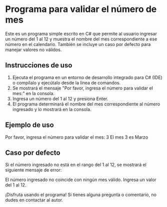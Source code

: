 # Programa para validar el número de mes

Este es un programa simple escrito en C# que permite al usuario ingresar un número del 1 al 12 y muestra el nombre del mes correspondiente a ese número en el calendario. También se incluye un caso por defecto para manejar valores no válidos.

## Instrucciones de uso

1. Ejecuta el programa en un entorno de desarrollo integrado para C# (IDE) o compílalo y ejecútalo desde la línea de comandos.
2. Se mostrará el mensaje "Por favor, ingresa el número para validar el mes:" en la consola.
3. Ingresa un número del 1 al 12 y presiona Enter.
4. El programa determinará el nombre del mes correspondiente al número ingresado y lo mostrará en la consola.

## Ejemplo de uso

Por favor, ingresa el número para validar el mes:  3
El mes 3 es Marzo

## Caso por defecto

Si el número ingresado no está en el rango del 1 al 12, se mostrará el siguiente mensaje de error:

El número ingresado no coincide con ningún mes válido. Ingresa un valor del 1 al 12.

¡Disfruta usando el programa! Si tienes alguna pregunta o comentario, no dudes en contactar al autor.
